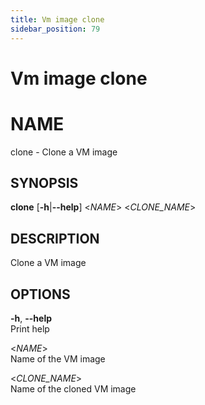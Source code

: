 ```yaml
---
title: Vm image clone
sidebar_position: 79
---
```


# Vm image clone

# NAME

clone - Clone a VM image

## SYNOPSIS

**clone** \[**-h**\|**--help**\] \<*NAME*\> \<*CLONE_NAME*\>

## DESCRIPTION

Clone a VM image

## OPTIONS

**-h**, **--help**  
Print help

\<*NAME*\>  
Name of the VM image

\<*CLONE_NAME*\>  
Name of the cloned VM image
